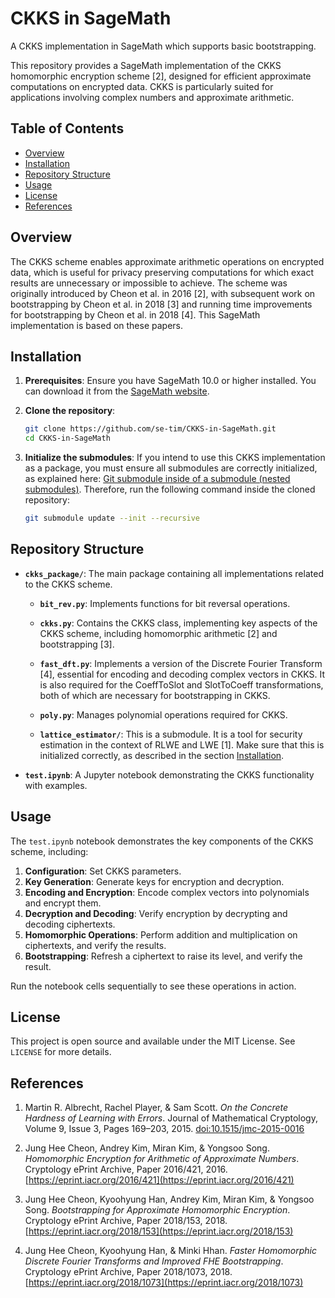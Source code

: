 
# CKKS in SageMath
A CKKS implementation in SageMath which supports basic bootstrapping.

This repository provides a SageMath implementation of the CKKS homomorphic encryption scheme [2],
designed for efficient approximate computations on encrypted data.
CKKS is particularly suited for applications involving complex numbers and approximate arithmetic.

## Table of Contents
- [Overview](#overview)
- [Installation](#installation)
- [Repository Structure](#files-and-structure)
- [Usage](#usage)
- [License](#license)
- [References](#references)

## Overview

The CKKS scheme enables approximate arithmetic operations on encrypted data,
which is useful for privacy preserving computations
for which exact results are unnecessary or impossible to achieve.
The scheme was originally introduced by Cheon et al. in 2016 [2],
with subsequent work on bootstrapping by Cheon et al. in 2018 [3]
and running time improvements for bootstrapping by Cheon et al. in 2018 [4].
This SageMath implementation is based on these papers.

## Installation

1. **Prerequisites**: Ensure you have SageMath 10.0 or higher installed.
You can download it from the [SageMath website](https://www.sagemath.org/download.html).
   
2. **Clone the repository**:
   ```bash
   git clone https://github.com/se-tim/CKKS-in-SageMath.git
   cd CKKS-in-SageMath
   ```

3. **Initialize the submodules**: If you intend to use this CKKS implementation as a package,
you must ensure all submodules are correctly initialized,
as explained here:
[Git submodule inside of a submodule (nested submodules)](https://stackoverflow.com/q/1535524).
Therefore, run the following command inside the cloned repository:
   ```bash
   git submodule update --init --recursive
   ```

## Repository Structure

- **`ckks_package/`**: The main package containing all implementations related to the CKKS scheme.

  - **`bit_rev.py`**: Implements functions for bit reversal operations.

  - **`ckks.py`**: Contains the CKKS class,
  implementing key aspects of the CKKS scheme,
  including homomorphic arithmetic [2] and bootstrapping [3].

  - **`fast_dft.py`**: Implements a version of the Discrete Fourier Transform [4],
  essential for encoding and decoding complex vectors in CKKS.
  It is also required for the CoeffToSlot and SlotToCoeff transformations,
  both of which are necessary for bootstrapping in CKKS.

  - **`poly.py`**: Manages polynomial operations required for CKKS.

  - **`lattice_estimator/`**: This is a submodule.
  It is a tool for security estimation in the context of RLWE and LWE [1].
  Make sure that this is initialized correctly,
  as described in the section [Installation](#installation).

- **`test.ipynb`**: A Jupyter notebook demonstrating the CKKS functionality with examples.  

## Usage

The `test.ipynb` notebook demonstrates the key components of the CKKS scheme, including:

1. **Configuration**: Set CKKS parameters.
2. **Key Generation**: Generate keys for encryption and decryption.
3. **Encoding and Encryption**: Encode complex vectors into polynomials and encrypt them.
4. **Decryption and Decoding**: Verify encryption by decrypting and decoding ciphertexts.
5. **Homomorphic Operations**: Perform addition and multiplication on ciphertexts,
and verify the results.
6. **Bootstrapping**: Refresh a ciphertext to raise its level,
and verify the result.

Run the notebook cells sequentially to see these operations in action.

## License

This project is open source and available under the MIT License.
See `LICENSE` for more details.

## References

1. Martin R. Albrecht, Rachel Player, & Sam Scott.
*On the Concrete Hardness of Learning with Errors*.
Journal of Mathematical Cryptology, Volume 9, Issue 3, Pages 169–203, 2015.
[doi:10.1515/jmc-2015-0016](https://doi.org/10.1515/jmc-2015-0016)

2. Jung Hee Cheon, Andrey Kim, Miran Kim, & Yongsoo Song.
*Homomorphic Encryption for Arithmetic of Approximate Numbers*.
Cryptology ePrint Archive, Paper 2016/421, 2016.
[https://eprint.iacr.org/2016/421](https://eprint.iacr.org/2016/421)

3. Jung Hee Cheon, Kyoohyung Han, Andrey Kim, Miran Kim, & Yongsoo Song.
*Bootstrapping for Approximate Homomorphic Encryption*.
Cryptology ePrint Archive, Paper 2018/153, 2018.
[https://eprint.iacr.org/2018/153](https://eprint.iacr.org/2018/153)

4. Jung Hee Cheon, Kyoohyung Han, & Minki Hhan.
*Faster Homomorphic Discrete Fourier Transforms and Improved FHE Bootstrapping*.
Cryptology ePrint Archive, Paper 2018/1073, 2018.
[https://eprint.iacr.org/2018/1073](https://eprint.iacr.org/2018/1073)
